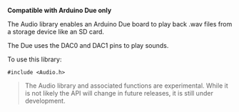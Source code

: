 **Compatible with Arduino Due only**

The Audio library enables an Arduino Due board to play back .wav files from a storage device like an SD card.

The Due uses the DAC0 and DAC1 pins to play sounds.

To use this library:

```
#include <Audio.h>
```

> The Audio library and associated functions are experimental. While it is not likely the API will change in future releases, it is still under development.
